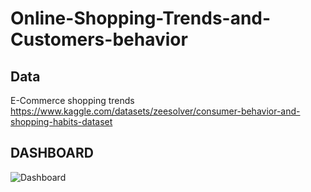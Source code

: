 # Online-Shopping-Trends-and-Customers-behavior
## Data
E-Commerce shopping trends 
https://www.kaggle.com/datasets/zeesolver/consumer-behavior-and-shopping-habits-dataset
## DASHBOARD
 ![Dashboard](https://github.com/Saragamil3/Commerce-analysis/blob/main/Customers.png)


